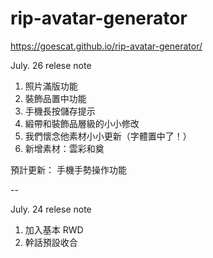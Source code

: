 # rip-avatar-generator

https://goescat.github.io/rip-avatar-generator/

July. 26 relese note

1. 照片滿版功能
2. 裝飾品置中功能
3. 手機長按儲存提示
4. 緞帶和裝飾品層級的小小修改
5. 我們懷念他素材小小更新（字體置中了！）
6. 新增素材：雲彩和奠

預計更新：
手機手勢操作功能

--

July. 24 relese note

1. 加入基本 RWD
2. 幹話預設收合
